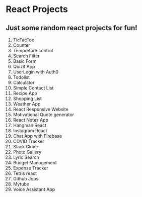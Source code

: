 # React Projects

## Just some random react projects for fun!

1. TicTacToe
2. Counter
3. Tempreture control
4. Search Filter
5. Basic Form
6. Quizit App
7. UserLogin with Auth0
8. Todolist
9. Calculator
10. Simple Contact List
11. Recipe App
12. Shopping List
13. Weather App
14. React Responsive Website
15. Motivational Quote generator
16. React Notes App
17. Hangman React
18. Instagram React
19. Chat App with Firebase
20. COVID Tracker
21. Slack Clone
22. Photo Gallery
23. Lyric Search
24. Budget Management 
25. Expense Tracker
26. Tetris react
27. Github Jobs
28. Mytube
29. Voice Assistant App